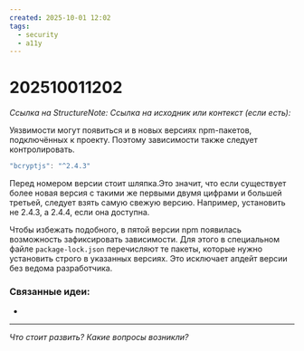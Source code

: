 ```yaml
---
created: 2025-10-01 12:02
tags:
  - security
  - a11y
---
```

# 202510011202
*Ссылка на StructureNote:*
*Ссылка на исходник или контекст (если есть):* 

Уязвимости могут появиться и в новых версиях npm-пакетов, подключённых к проекту. Поэтому зависимости также следует контролировать.

```ts
"bcryptjs": "^2.4.3"
```

Перед номером версии стоит шляпка.Это значит, что если существует более новая версия с такими же первыми двумя цифрами и большей третьей, следует взять самую свежую версию. Например, установить не 2.4.3, а 2.4.4, если она доступна.

Чтобы избежать подобного, в пятой версии npm появилась возможность зафиксировать зависимости. Для этого в специальном файле `package-lock.json` перечисляют те пакеты, которые нужно установить строго в указанных версиях. Это исключает апдейт версии без ведома разработчика.
### Связанные идеи:
* 
---

*Что стоит развить? Какие вопросы возникли?*